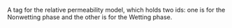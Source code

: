 A tag for the relative permeability model, which holds two ids: one is for the Nonwetting phase and the other is for the Wetting phase.
